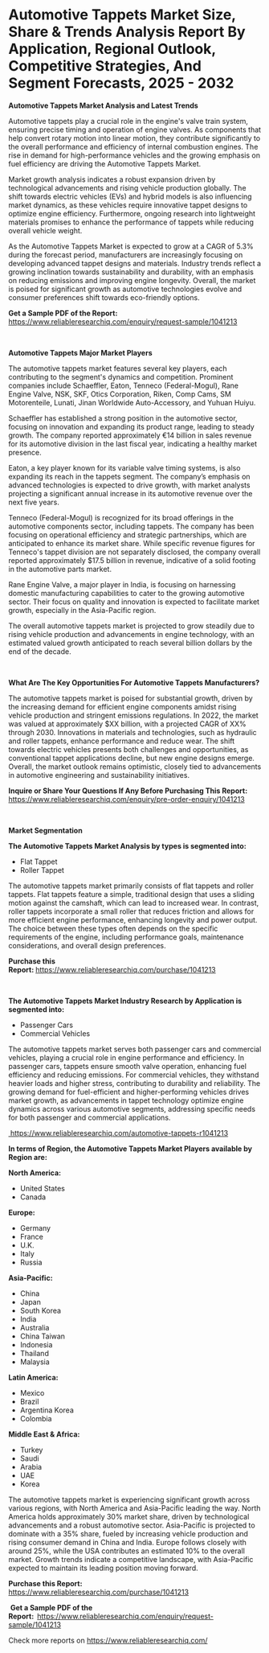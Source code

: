 <p><h1>Automotive Tappets Market Size, Share & Trends Analysis Report By Application, Regional Outlook, Competitive Strategies, And Segment Forecasts, 2025 - 2032</h1></p><p><strong>Automotive Tappets Market Analysis and Latest Trends</strong></p>
<p><p>Automotive tappets play a crucial role in the engine's valve train system, ensuring precise timing and operation of engine valves. As components that help convert rotary motion into linear motion, they contribute significantly to the overall performance and efficiency of internal combustion engines. The rise in demand for high-performance vehicles and the growing emphasis on fuel efficiency are driving the Automotive Tappets Market.</p><p>Market growth analysis indicates a robust expansion driven by technological advancements and rising vehicle production globally. The shift towards electric vehicles (EVs) and hybrid models is also influencing market dynamics, as these vehicles require innovative tappet designs to optimize engine efficiency. Furthermore, ongoing research into lightweight materials promises to enhance the performance of tappets while reducing overall vehicle weight.</p><p>As the Automotive Tappets Market is expected to grow at a CAGR of 5.3% during the forecast period, manufacturers are increasingly focusing on developing advanced tappet designs and materials. Industry trends reflect a growing inclination towards sustainability and durability, with an emphasis on reducing emissions and improving engine longevity. Overall, the market is poised for significant growth as automotive technologies evolve and consumer preferences shift towards eco-friendly options.</p></p>
<p><strong>Get a Sample PDF of the Report:&nbsp;</strong> <a href="https://www.reliableresearchiq.com/enquiry/request-sample/1041213?utm_campaign=2780&utm_medium=2&utm_source=Github&utm_content=ia&utm_term=30032025&utm_id=automotive-tappets">https://www.reliableresearchiq.com/enquiry/request-sample/1041213</a></p>
<p>&nbsp;</p>
<p><strong>Automotive Tappets Major Market Players</strong></p>
<p><p>The automotive tappets market features several key players, each contributing to the segment's dynamics and competition. Prominent companies include Schaeffler, Eaton, Tenneco (Federal-Mogul), Rane Engine Valve, NSK, SKF, Otics Corporation, Riken, Comp Cams, SM Motorenteile, Lunati, Jinan Worldwide Auto-Accessory, and Yuhuan Huiyu. </p><p>Schaeffler has established a strong position in the automotive sector, focusing on innovation and expanding its product range, leading to steady growth. The company reported approximately €14 billion in sales revenue for its automotive division in the last fiscal year, indicating a healthy market presence. </p><p>Eaton, a key player known for its variable valve timing systems, is also expanding its reach in the tappets segment. The company’s emphasis on advanced technologies is expected to drive growth, with market analysts projecting a significant annual increase in its automotive revenue over the next five years.</p><p>Tenneco (Federal-Mogul) is recognized for its broad offerings in the automotive components sector, including tappets. The company has been focusing on operational efficiency and strategic partnerships, which are anticipated to enhance its market share. While specific revenue figures for Tenneco's tappet division are not separately disclosed, the company overall reported approximately $17.5 billion in revenue, indicative of a solid footing in the automotive parts market.</p><p>Rane Engine Valve, a major player in India, is focusing on harnessing domestic manufacturing capabilities to cater to the growing automotive sector. Their focus on quality and innovation is expected to facilitate market growth, especially in the Asia-Pacific region.</p><p>The overall automotive tappets market is projected to grow steadily due to rising vehicle production and advancements in engine technology, with an estimated valued growth anticipated to reach several billion dollars by the end of the decade.</p></p>
<p>&nbsp;</p>
<p><strong>What Are The Key Opportunities For Automotive Tappets Manufacturers?</strong></p>
<p><p>The automotive tappets market is poised for substantial growth, driven by the increasing demand for efficient engine components amidst rising vehicle production and stringent emissions regulations. In 2022, the market was valued at approximately $XX billion, with a projected CAGR of XX% through 2030. Innovations in materials and technologies, such as hydraulic and roller tappets, enhance performance and reduce wear. The shift towards electric vehicles presents both challenges and opportunities, as conventional tappet applications decline, but new engine designs emerge. Overall, the market outlook remains optimistic, closely tied to advancements in automotive engineering and sustainability initiatives.</p></p>
<p><strong>Inquire or Share Your Questions If Any Before Purchasing This Report:</strong> <a href="https://www.reliableresearchiq.com/enquiry/pre-order-enquiry/1041213?utm_campaign=2780&utm_medium=2&utm_source=Github&utm_content=ia&utm_term=30032025&utm_id=automotive-tappets">https://www.reliableresearchiq.com/enquiry/pre-order-enquiry/1041213</a></p>
<p>&nbsp;</p>
<p><strong>Market Segmentation</strong></p>
<p><strong>The Automotive Tappets Market Analysis by types is segmented into:</strong></p>
<p><ul><li>Flat Tappet</li><li>Roller Tappet</li></ul></p>
<p><p>The automotive tappets market primarily consists of flat tappets and roller tappets. Flat tappets feature a simple, traditional design that uses a sliding motion against the camshaft, which can lead to increased wear. In contrast, roller tappets incorporate a small roller that reduces friction and allows for more efficient engine performance, enhancing longevity and power output. The choice between these types often depends on the specific requirements of the engine, including performance goals, maintenance considerations, and overall design preferences.</p></p>
<p><strong>Purchase this Report:&nbsp;</strong><a href="https://www.reliableresearchiq.com/purchase/1041213?utm_campaign=2780&utm_medium=2&utm_source=Github&utm_content=ia&utm_term=30032025&utm_id=automotive-tappets">https://www.reliableresearchiq.com/purchase/1041213</a></p>
<p>&nbsp;</p>
<p><strong>The Automotive Tappets Market Industry Research by Application is segmented into:</strong></p>
<p><ul><li>Passenger Cars</li><li>Commercial Vehicles</li></ul></p>
<p><p>The automotive tappets market serves both passenger cars and commercial vehicles, playing a crucial role in engine performance and efficiency. In passenger cars, tappets ensure smooth valve operation, enhancing fuel efficiency and reducing emissions. For commercial vehicles, they withstand heavier loads and higher stress, contributing to durability and reliability. The growing demand for fuel-efficient and higher-performing vehicles drives market growth, as advancements in tappet technology optimize engine dynamics across various automotive segments, addressing specific needs for both passenger and commercial applications.</p></p>
<p><a href="https://www.reliableresearchiq.com/automotive-tappets-r1041213?utm_campaign=2780&utm_medium=2&utm_source=Github&utm_content=ia&utm_term=30032025&utm_id=automotive-tappets">&nbsp;https://www.reliableresearchiq.com/automotive-tappets-r1041213</a></p>
<p><strong>In terms of Region, the Automotive Tappets Market Players available by Region are:</strong></p>
<p>
    <p> <strong> North America: </strong>
        <ul>
            <li>United States</li>
            <li>Canada</li>
        </ul>
        </p> 
    <p> <strong> Europe: </strong>
        <ul>
            <li>Germany</li>
            <li>France</li>
            <li>U.K.</li>
            <li>Italy</li>
            <li>Russia</li>
        </ul>
        </p> 
    <p> <strong> Asia-Pacific: </strong>
        <ul>
            <li>China</li>
            <li>Japan</li>
            <li>South Korea</li>
            <li>India</li>
            <li>Australia</li>
            <li>China Taiwan</li>
            <li>Indonesia</li>
            <li>Thailand</li>
            <li>Malaysia</li>
        </ul>
        </p> 
    <p> <strong> Latin America: </strong>
        <ul>
            <li>Mexico</li>
            <li>Brazil</li>
            <li>Argentina Korea</li>
            <li>Colombia</li>
        </ul>
        </p> 
    <p> <strong> Middle East & Africa: </strong>
        <ul>
            <li>Turkey</li>
            <li>Saudi</li>
            <li>Arabia</li>
            <li>UAE</li>
            <li>Korea</li>
        </ul>
    </p>
    </p>
<p><p>The automotive tappets market is experiencing significant growth across various regions, with North America and Asia-Pacific leading the way. North America holds approximately 30% market share, driven by technological advancements and a robust automotive sector. Asia-Pacific is projected to dominate with a 35% share, fueled by increasing vehicle production and rising consumer demand in China and India. Europe follows closely with around 25%, while the USA contributes an estimated 10% to the overall market. Growth trends indicate a competitive landscape, with Asia-Pacific expected to maintain its leading position moving forward.</p></p>
<p><strong>Purchase this Report: </strong><a href="https://www.reliableresearchiq.com/purchase/1041213?utm_campaign=2780&utm_medium=2&utm_source=Github&utm_content=ia&utm_term=30032025&utm_id=automotive-tappets">https://www.reliableresearchiq.com/purchase/1041213</a></p>
<p>&nbsp;<strong>Get a Sample PDF of the Report:&nbsp;&nbsp;</strong><a href="https://www.reliableresearchiq.com/enquiry/request-sample/1041213?utm_campaign=2780&utm_medium=2&utm_source=Github&utm_content=ia&utm_term=30032025&utm_id=automotive-tappets">https://www.reliableresearchiq.com/enquiry/request-sample/1041213</a></p>
<p><strong></strong></p>
<p>Check more reports on <a href="https://www.reliableresearchiq.com/?utm_campaign=2780&utm_medium=2&utm_source=Github&utm_content=ia&utm_term=30032025&utm_id=automotive-tappets">https://www.reliableresearchiq.com/</a></p>